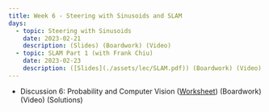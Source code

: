 ```yaml
---
title: Week 6 - Steering with Sinusoids and SLAM
days:
  - topic: Steering with Sinusoids
    date: 2023-02-21
    description: (Slides) (Boardwork) (Video) 
  - topic: SLAM Part 1 (with Frank Chiu)
    date: 2023-02-23
    description: ([Slides](./assets/lec/SLAM.pdf)) (Boardwork) (Video) 
---
```


- Discussion 6: Probability and Computer Vision ([Worksheet](./assets/disc/Discussion_6_Probability_Computer_Vision.pdf)) (Boardwork) (Video) (Solutions)

<a id="Week7"></a>
